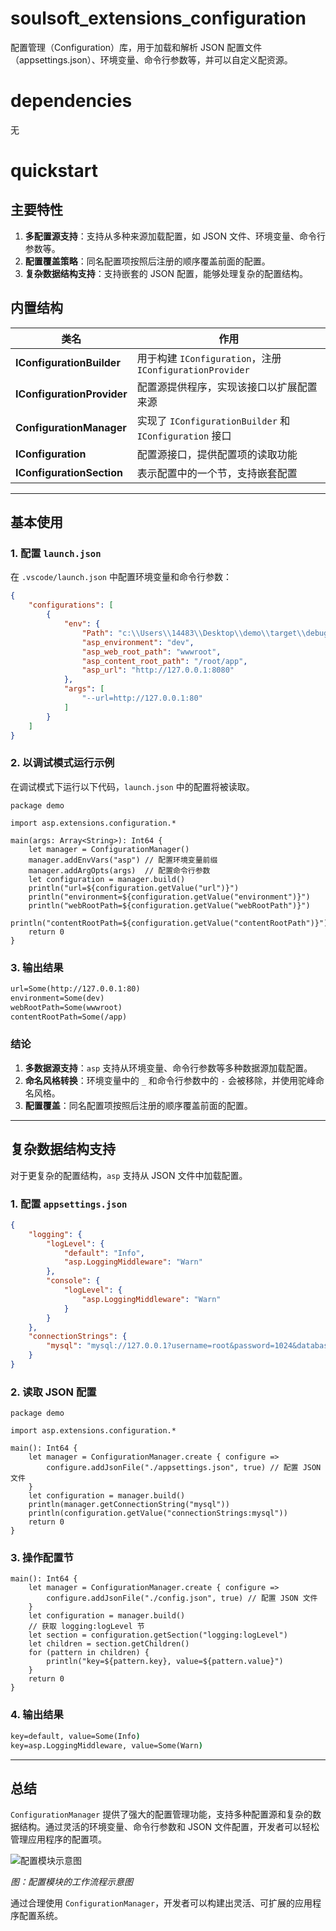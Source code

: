 # soulsoft_extensions_configuration

配置管理（Configuration）库，用于加载和解析 JSON 配置文件（appsettings.json）、环境变量、命令行参数等，并可以自定义配资源。

# dependencies
  无

# quickstart

## 主要特性

1. **多配置源支持**：支持从多种来源加载配置，如 JSON 文件、环境变量、命令行参数等。
2. **配置覆盖策略**：同名配置项按照后注册的顺序覆盖前面的配置。
3. **复杂数据结构支持**：支持嵌套的 JSON 配置，能够处理复杂的配置结构。

## 内置结构

| 类名                                             | 作用                                                       |
|---------------------------------------------------|----------------------------------------------------------|
| **IConfigurationBuilder**                         | 用于构建 `IConfiguration`，注册 `IConfigurationProvider`   |
| **IConfigurationProvider**                        | 配置源提供程序，实现该接口以扩展配置来源                     |
| **ConfigurationManager**                          | 实现了 `IConfigurationBuilder` 和 `IConfiguration` 接口    |
| **IConfiguration**                                | 配置源接口，提供配置项的读取功能                             |
| **IConfigurationSection**                         | 表示配置中的一个节，支持嵌套配置                             |

---

## 基本使用

### 1. 配置 `launch.json`

在 `.vscode/launch.json` 中配置环境变量和命令行参数：

```json
{
    "configurations": [
        {
            "env": {
                "Path": "c:\\Users\\14483\\Desktop\\demo\\target\\debug\\asp;C:\\Program Files (x86)\\Cangjie\\runtime\\lib\\windows_x86_64_llvm",
                "asp_environment": "dev",
                "asp_web_root_path": "wwwroot",
                "asp_content_root_path": "/root/app",
                "asp_url": "http://127.0.0.1:8080"
            },
            "args": [
                "--url=http://127.0.0.1:80"
            ]
        }
    ]
}
```

### 2. 以调试模式运行示例

在调试模式下运行以下代码，`launch.json` 中的配置将被读取。

```cangjie
package demo

import asp.extensions.configuration.*

main(args: Array<String>): Int64 {
    let manager = ConfigurationManager()
    manager.addEnvVars("asp") // 配置环境变量前缀
    manager.addArgOpts(args)  // 配置命令行参数
    let configuration = manager.build()
    println("url=${configuration.getValue("url")}")
    println("environment=${configuration.getValue("environment")}")
    println("webRootPath=${configuration.getValue("webRootPath")}")
    println("contentRootPath=${configuration.getValue("contentRootPath")}")
    return 0
}
```

### 3. 输出结果

```cmd
url=Some(http://127.0.0.1:80)
environment=Some(dev)
webRootPath=Some(wwwroot)
contentRootPath=Some(/app)
```

### 结论

1. **多数据源支持**：`asp` 支持从环境变量、命令行参数等多种数据源加载配置。
2. **命名风格转换**：环境变量中的 `_` 和命令行参数中的 `-` 会被移除，并使用驼峰命名风格。
3. **配置覆盖**：同名配置项按照后注册的顺序覆盖前面的配置。

---

## 复杂数据结构支持

对于更复杂的配置结构，`asp` 支持从 JSON 文件中加载配置。

### 1. 配置 `appsettings.json`

```json
{
    "logging": {
        "logLevel": {
            "default": "Info",
            "asp.LoggingMiddleware": "Warn"
        },
        "console": {
            "logLevel": {
                "asp.LoggingMiddleware": "Warn"
            }
        }
    },
    "connectionStrings": {
        "mysql": "mysql://127.0.0.1?username=root&password=1024&database=pro"
    }
}
```

### 2. 读取 JSON 配置

```cangjie
package demo

import asp.extensions.configuration.*

main(): Int64 {
    let manager = ConfigurationManager.create { configure =>
        configure.addJsonFile("./appsettings.json", true) // 配置 JSON 文件
    }
    let configuration = manager.build()
    println(manager.getConnectionString("mysql"))
    println(configuration.getValue("connectionStrings:mysql"))
    return 0
}
```

### 3. 操作配置节

```cangjie
main(): Int64 {
    let manager = ConfigurationManager.create { configure =>
        configure.addJsonFile("./config.json", true) // 配置 JSON 文件
    }
    let configuration = manager.build()
    // 获取 logging:logLevel 节
    let section = configuration.getSection("logging:logLevel")
    let children = section.getChildren()
    for (pattern in children) {
        println("key=${pattern.key}, value=${pattern.value}")
    }
    return 0
}
```

### 4. 输出结果

```cmd
key=default, value=Some(Info)
key=asp.LoggingMiddleware, value=Some(Warn)
```

---

## 总结

`ConfigurationManager` 提供了强大的配置管理功能，支持多种配置源和复杂的数据结构。通过灵活的环境变量、命令行参数和 JSON 文件配置，开发者可以轻松管理应用程序的配置项。

![配置模块示意图](https://example.com/config-module-diagram.png)

*图：配置模块的工作流程示意图*

通过合理使用 `ConfigurationManager`，开发者可以构建出灵活、可扩展的应用程序配置系统。